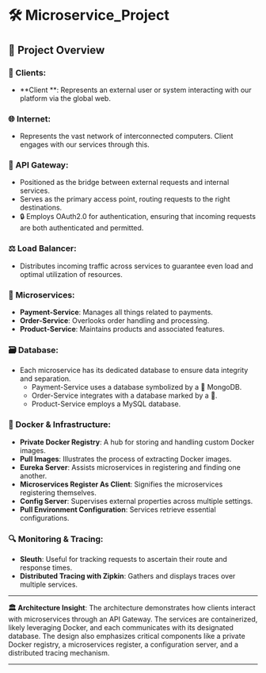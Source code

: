 # 🛠 Microservice_Project

## 📌 Project Overview

### 🤖 Clients:
- **Client **: Represents an external user or system interacting with our platform via the global web.

### 🌐 Internet:
- Represents the vast network of interconnected computers. Client engages with our services through this.

### 🚪 API Gateway:
- Positioned as the bridge between external requests and internal services.
- Serves as the primary access point, routing requests to the right destinations.
- 🔒 Employs OAuth2.0 for authentication, ensuring that incoming requests are both authenticated and permitted.

### ⚖ Load Balancer:
- Distributes incoming traffic across services to guarantee even load and optimal utilization of resources.

### 🧩 Microservices:
- **Payment-Service**: Manages all things related to payments.
- **Order-Service**: Overlooks order handling and processing.
- **Product-Service**: Maintains products and associated features.

### 🗃 Database:
- Each microservice has its dedicated database to ensure data integrity and separation.
  - Payment-Service uses a database symbolized by a 🍃 MongoDB.
  - Order-Service integrates with a database marked by a 🐘.
  - Product-Service employs a MySQL database.

### 🐳 Docker & Infrastructure:
- **Private Docker Registry**: A hub for storing and handling custom Docker images.
- **Pull Images**: Illustrates the process of extracting Docker images.
- **Eureka Server**: Assists microservices in registering and finding one another.
- **Microservices Register As Client**: Signifies the microservices registering themselves.
- **Config Server**: Supervises external properties across multiple settings.
- **Pull Environment Configuration**: Services retrieve essential configurations.

### 🔍 Monitoring & Tracing:
- **Sleuth**: Useful for tracking requests to ascertain their route and response times.
- **Distributed Tracing with Zipkin**: Gathers and displays traces over multiple services.

---

**🏛 Architecture Insight**: 
The architecture demonstrates how clients interact with microservices through an API Gateway. The services are containerized, likely leveraging Docker, and each communicates with its designated database. The design also emphasizes critical components like a private Docker registry, a microservices register, a configuration server, and a distributed tracing mechanism.

---

